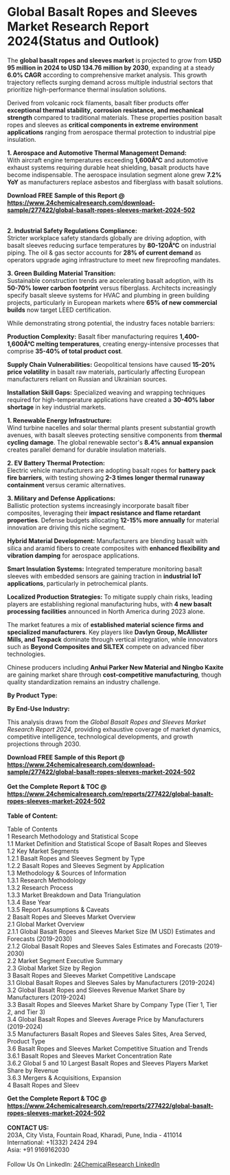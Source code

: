 <h1>Global Basalt Ropes and Sleeves Market Research Report 2024(Status and Outlook)</h1><p>The <strong>global basalt ropes and sleeves market</strong> is projected to grow from <strong>USD 95 million in 2024 to USD 134.76 million by 2030</strong>, expanding at a steady <strong>6.0% CAGR</strong> according to comprehensive market analysis. This growth trajectory reflects surging demand across multiple industrial sectors that prioritize high-performance thermal insulation solutions.</p><p>Derived from volcanic rock filaments, basalt fiber products offer <strong>exceptional thermal stability, corrosion resistance, and mechanical strength</strong> compared to traditional materials. These properties position basalt ropes and sleeves as <strong>critical components in extreme environment applications</strong> ranging from aerospace thermal protection to industrial pipe insulation.</p><p><strong>1. Aerospace and Automotive Thermal Management Demand:</strong><br>
With aircraft engine temperatures exceeding <strong>1,600Â°C</strong> and automotive exhaust systems requiring durable heat shielding, basalt products have become indispensable. The aerospace insulation segment alone grew <strong>7.2% YoY</strong> as manufacturers replace asbestos and fiberglass with basalt solutions.</p><div><b>Download FREE Sample of this Report @ 
            <a href="https://www.24chemicalresearch.com/download-sample/277422/global-basalt-ropes-sleeves-market-2024-502">
            https://www.24chemicalresearch.com/download-sample/277422/global-basalt-ropes-sleeves-market-2024-502</a></b></div><br><p><strong>2. Industrial Safety Regulations Compliance:</strong><br>
Stricter workplace safety standards globally are driving adoption, with basalt sleeves reducing surface temperatures by <strong>80-120Â°C</strong> on industrial piping. The oil &amp; gas sector accounts for <strong>28% of current demand</strong> as operators upgrade aging infrastructure to meet new fireproofing mandates.</p><p><strong>3. Green Building Material Transition:</strong><br>
Sustainable construction trends are accelerating basalt adoption, with its <strong>50-70% lower carbon footprint</strong> versus fiberglass. Architects increasingly specify basalt sleeve systems for HVAC and plumbing in green building projects, particularly in European markets where <strong>65% of new commercial builds</strong> now target LEED certification.</p><p>While demonstrating strong potential, the industry faces notable barriers:</p><p><strong>Production Complexity:</strong> Basalt fiber manufacturing requires <strong>1,400-1,600Â°C melting temperatures</strong>, creating energy-intensive processes that comprise <strong>35-40% of total product cost</strong>.</p><p><strong>Supply Chain Vulnerabilities:</strong> Geopolitical tensions have caused <strong>15-20% price volatility</strong> in basalt raw materials, particularly affecting European manufacturers reliant on Russian and Ukrainian sources.</p><p><strong>Installation Skill Gaps:</strong> Specialized weaving and wrapping techniques required for high-temperature applications have created a <strong>30-40% labor shortage</strong> in key industrial markets.</p><p><strong>1. Renewable Energy Infrastructure:</strong><br>
Wind turbine nacelles and solar thermal plants present substantial growth avenues, with basalt sleeves protecting sensitive components from <strong>thermal cycling damage</strong>. The global renewable sector's <strong>8.4% annual expansion</strong> creates parallel demand for durable insulation materials.</p><p><strong>2. EV Battery Thermal Protection:</strong><br>
Electric vehicle manufacturers are adopting basalt ropes for <strong>battery pack fire barriers</strong>, with testing showing <strong>2-3 times longer thermal runaway containment</strong> versus ceramic alternatives.</p><p><strong>3. Military and Defense Applications:</strong><br>
Ballistic protection systems increasingly incorporate basalt fiber composites, leveraging their <strong>impact resistance and flame retardant properties</strong>. Defense budgets allocating <strong>12-15% more annually</strong> for material innovation are driving this niche segment.</p><p><strong>Hybrid Material Development:</strong> Manufacturers are blending basalt with silica and aramid fibers to create composites with <strong>enhanced flexibility and vibration damping</strong> for aerospace applications.</p><p><strong>Smart Insulation Systems:</strong> Integrated temperature monitoring basalt sleeves with embedded sensors are gaining traction in <strong>industrial IoT applications</strong>, particularly in petrochemical plants.</p><p><strong>Localized Production Strategies:</strong> To mitigate supply chain risks, leading players are establishing regional manufacturing hubs, with <strong>4 new basalt processing facilities</strong> announced in North America during 2023 alone.</p><p>The market features a mix of <strong>established material science firms and specialized manufacturers</strong>. Key players like <strong>Davlyn Group, McAllister Mills, and Texpack</strong> dominate through vertical integration, while innovators such as <strong>Beyond Composites and SILTEX</strong> compete on advanced fiber technologies.</p><p>Chinese producers including <strong>Anhui Parker New Material and Ningbo Kaxite</strong> are gaining market share through <strong>cost-competitive manufacturing</strong>, though quality standardization remains an industry challenge.</p><p><strong>By Product Type:</strong></p><p><strong>By End-Use Industry:</strong></p><p>This analysis draws from the <em>Global Basalt Ropes and Sleeves Market Research Report 2024</em>, providing exhaustive coverage of market dynamics, competitive intelligence, technological developments, and growth projections through 2030.</p><div><b>Download FREE Sample of this Report @ 
            <a href="https://www.24chemicalresearch.com/download-sample/277422/global-basalt-ropes-sleeves-market-2024-502">
            https://www.24chemicalresearch.com/download-sample/277422/global-basalt-ropes-sleeves-market-2024-502</a></b></div><br><div><b>Get the Complete Report & TOC @ 
            <a href="https://www.24chemicalresearch.com/reports/277422/global-basalt-ropes-sleeves-market-2024-502">
            https://www.24chemicalresearch.com/reports/277422/global-basalt-ropes-sleeves-market-2024-502</a></b></div><br>
            <b>Table of Content:</b><p>Table of Contents<br />
1 Research Methodology and Statistical Scope<br />
1.1 Market Definition and Statistical Scope of Basalt Ropes and Sleeves<br />
1.2 Key Market Segments<br />
1.2.1 Basalt Ropes and Sleeves Segment by Type<br />
1.2.2 Basalt Ropes and Sleeves Segment by Application<br />
1.3 Methodology & Sources of Information<br />
1.3.1 Research Methodology<br />
1.3.2 Research Process<br />
1.3.3 Market Breakdown and Data Triangulation<br />
1.3.4 Base Year<br />
1.3.5 Report Assumptions & Caveats<br />
2 Basalt Ropes and Sleeves Market Overview<br />
2.1 Global Market Overview<br />
2.1.1 Global Basalt Ropes and Sleeves Market Size (M USD) Estimates and Forecasts (2019-2030)<br />
2.1.2 Global Basalt Ropes and Sleeves Sales Estimates and Forecasts (2019-2030)<br />
2.2 Market Segment Executive Summary<br />
2.3 Global Market Size by Region<br />
3 Basalt Ropes and Sleeves Market Competitive Landscape<br />
3.1 Global Basalt Ropes and Sleeves Sales by Manufacturers (2019-2024)<br />
3.2 Global Basalt Ropes and Sleeves Revenue Market Share by Manufacturers (2019-2024)<br />
3.3 Basalt Ropes and Sleeves Market Share by Company Type (Tier 1, Tier 2, and Tier 3)<br />
3.4 Global Basalt Ropes and Sleeves Average Price by Manufacturers (2019-2024)<br />
3.5 Manufacturers Basalt Ropes and Sleeves Sales Sites, Area Served, Product Type<br />
3.6 Basalt Ropes and Sleeves Market Competitive Situation and Trends<br />
3.6.1 Basalt Ropes and Sleeves Market Concentration Rate<br />
3.6.2 Global 5 and 10 Largest Basalt Ropes and Sleeves Players Market Share by Revenue<br />
3.6.3 Mergers & Acquisitions, Expansion<br />
4 Basalt Ropes and Sleev</p><div><b>Get the Complete Report & TOC @ 
            <a href="https://www.24chemicalresearch.com/reports/277422/global-basalt-ropes-sleeves-market-2024-502">
            https://www.24chemicalresearch.com/reports/277422/global-basalt-ropes-sleeves-market-2024-502</a></b></div><br><b>CONTACT US:</b><br>
            203A, City Vista, Fountain Road, Kharadi, Pune, India - 411014<br>
            International: +1(332) 2424 294<br>
            Asia: +91 9169162030 <br><br>
            Follow Us On LinkedIn: <a href="https://www.linkedin.com/company/24chemicalresearch/">24ChemicalResearch LinkedIn</a>